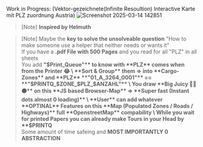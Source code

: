 Work in Progress: (Vektor-gezeichnete(Infinite Resoultion) Interactive Karte mit PLZ zuordnung Austria)
![Screenshot 2025-03-14 142851](https://github.com/user-attachments/assets/6a092336-856e-4573-8adf-c8dbf6d4933a)

>[Note]
>**Inspired by Helmuth**


>[Note]
>Maybe the **key to solve the unsolveable question** "How to make someone use a helper that neither needs or wants it" \
>If you have a **.pdf File with 500 Pages** and you read for all "PLZ" in all sheets \
>You add **"$Print_Queue"** to know with **PLZ** comes when from the Printer 😂 \
>**Sort & Group** them => into **Cargo-Zones** and **PLZ** **"01_A_3264_0001"** == **"$PRINTQ_$ZONE_$PLZ_$ANZAHL"** \
>You draw **Big Juicy 🔵🔴🟠** on this **JS based Browser-Map** => **Super fast (Instant dots almost 0 loading)** \
>**User** can add whatever **OPTINAL** Features on this **Map (Populated Zones / Roads / Highways)** full **OpenstreetMap** compability \
>While you wait for printed Papers you can already make Tours in your Head by **$PRINTQ** \
>Some amount of time safeing and **MOST IMPORTANTLY 0 ABSTRACTION**
